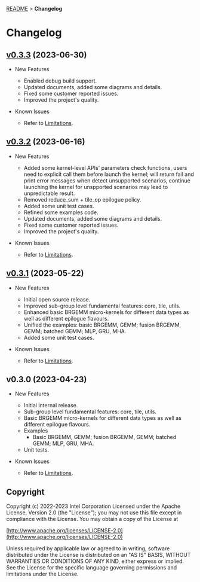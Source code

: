 [README](/README.md) > **Changelog**
# Changelog

 ## [v0.3.3](https://github.com/intel/xetla/releases/tag/v0.3.3) (2023-06-30)
- New Features
  * Enabled debug build support.
  * Updated documents, added some diagrams and details.
  * Fixed some customer reported issues.
  * Improved the project's quality.

- Known Issues
    - Refer to [Limitations](/media/docs/limitations.md).

## [v0.3.2](https://github.com/intel/xetla/releases/tag/v0.3.2) (2023-06-16)
- New Features
  * Added some kernel-level APIs' parameters check functions, users need to explicit call them before launch the kernel; will return fail and print error messages when detect unsupported scenarios, continue launching the kernel for unspported scenarios may lead to unpredictable result.
  * Removed reduce_sum + tile_op epilogue policy.
  * Added some unit test cases.
  * Refined some examples code.
  * Updated documents, added some diagrams and details.
  * Fixed some customer reported issues.
  * Improved the project's quality.

- Known Issues
    - Refer to [Limitations](/media/docs/limitations.md).

## [v0.3.1](https://github.com/intel/xetla/releases/tag/v0.3.1) (2023-05-22)
- New Features
  * Initial open source release.
  * Improved sub-group level fundamental features: core, tile, utils.
  * Enhanced basic BRGEMM micro-kernels for different data types as well as different epilogue flavours.
  * Unified the examples: basic BRGEMM, GEMM; fusion BRGEMM, GEMM; batched GEMM; MLP, GRU, MHA.
  * Added some unit test cases.

- Known Issues
    - Refer to [Limitations](/media/docs/limitations.md).

## v0.3.0 (2023-04-23)
- New Features
  * Initial internal release.
  * Sub-group level fundamental features: core, tile, utils.
  * Basic BRGEMM micro-kernels for different data types as well as different epilogue flavours.
  * Examples
    * Basic BRGEMM, GEMM; fusion BRGEMM, GEMM; batched GEMM; MLP, GRU, MHA.  
  * Unit tests.
  
- Known Issues
    - Refer to [Limitations](/media/docs/limitations.md).

## Copyright

Copyright (c) 2022-2023 Intel Corporation
Licensed under the Apache License, Version 2.0 (the "License");
you may not use this file except in compliance with the License.
You may obtain a copy of the License at

  [http://www.apache.org/licenses/LICENSE-2.0](http://www.apache.org/licenses/LICENSE-2.0)

Unless required by applicable law or agreed to in writing, software
distributed under the License is distributed on an "AS IS" BASIS,
WITHOUT WARRANTIES OR CONDITIONS OF ANY KIND, either express or implied.
See the License for the specific language governing permissions and
limitations under the License.

